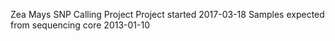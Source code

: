 Zea Mays SNP Calling Project
Project started 2017-03-18
Samples expected from sequencing core 2013-01-10
